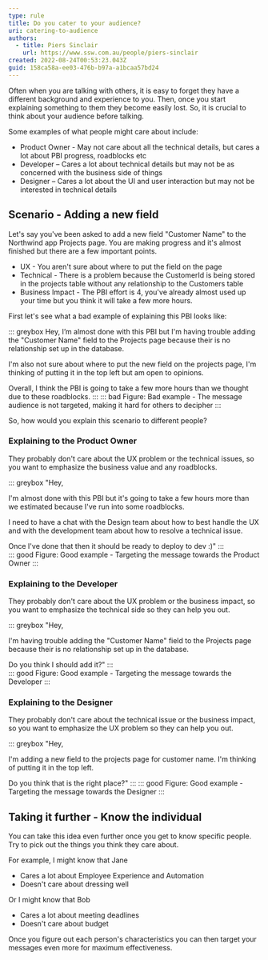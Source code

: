 ```yaml
---
type: rule
title: Do you cater to your audience?
uri: catering-to-audience
authors:
  - title: Piers Sinclair
    url: https://www.ssw.com.au/people/piers-sinclair
created: 2022-08-24T00:53:23.043Z
guid: 158ca58a-ee03-476b-b97a-a1bcaa57bd24
---
```

Often when you are talking with others, it is easy to forget they have a different background and experience to you. Then, once you start explaining something to them they become easily lost. So, it is crucial to think about your audience before talking.

Some examples of what people might care about include:

<!--endintro-->

* Product Owner - May not care about all the technical details, but cares a lot about PBI progress, roadblocks etc
* Developer – Cares a lot about technical details but may not be as concerned with the business side of things
* Designer – Cares a lot about the UI and user interaction but may not be interested in technical details

## Scenario - Adding a new field

Let's say you've been asked to add a new field "Customer Name" to the Northwind app Projects page. You are making progress and it's almost finished but there are a few important points.

* UX - You aren't sure about where to put the field on the page
* Technical - There is a problem because the CustomerId is being stored in the projects table without any relationship to the Customers table
* Business Impact - The PBI effort is 4, you've already almost used up your time but you think it will take a few more hours.

First let's see what a bad example of explaining this PBI looks like:


::: greybox
Hey,
I’m almost done with this PBI but I'm having trouble adding the "Customer Name" field to the Projects page because their is no relationship set up in the database. 

I'm also not sure about where to put the new field on the projects page, I'm thinking of putting it in the top left but am open to opinions.

Overall, I think the PBI is going to take a few more hours than we thought due to these roadblocks.
:::
::: bad 
Figure: Bad example - The message audience is not targeted, making it hard for others to decipher
:::

 So, how would you explain this scenario to different people?

### Explaining to the Product Owner

They probably don't care about the UX problem or the technical issues, so you want to emphasize the business value and any roadblocks.

::: greybox
"Hey, 

I'm almost done with this PBI but it's going to take a few hours more than we estimated because I've run into some roadblocks. 

I need to have a chat with the Design team about how to best handle the UX and with the development team about how to resolve a technical issue. 

Once I've done that then it should be ready to deploy to dev :)"
:::     
::: good
Figure: Good example - Targeting the message towards the Product Owner
:::

### Explaining to the Developer

They probably don't care about the UX problem or the business impact, so you want to emphasize the technical side so they can help you out.

::: greybox
"Hey, 

I'm having trouble adding the "Customer Name" field to the Projects page because their is no relationship set up in the database. 

Do you think I should add it?"
:::     
::: good
Figure: Good example - Targeting the message towards the Developer
:::
 

### Explaining to the Designer

They probably don't care about the technical issue or the business impact, so you want to emphasize the UX problem so they can help you out.

::: greybox
"Hey, 

I'm adding a new field to the projects page for customer name. I'm thinking of putting it in the top left. 

Do you think that is the right place?"
:::
::: good
Figure: Good example - Targeting the message towards the Designer
:::

## Taking it further - Know the individual
You can take this idea even further once you get to know specific people. Try to pick out the things you think they care about.

For example, I might know that Jane
* Cares a lot about Employee Experience and Automation
* Doesn't care about dressing well

Or I might know that Bob
* Cares a lot about meeting deadlines
* Doesn't care about budget

Once you figure out each person's characteristics you can then target your messages even more for maximum effectiveness.
